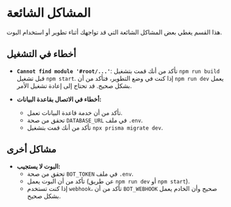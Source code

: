 # المشاكل الشائعة

هذا القسم يغطي بعض المشاكل الشائعة التي قد تواجهك أثناء تطوير أو استخدام البوت.

## أخطاء في التشغيل

-   **`Cannot find module '#root/...'`**:
    تأكد من أنك قمت بتشغيل `npm run build` قبل تشغيل `npm start`. إذا كنت في وضع التطوير، فتأكد من أن `npm run dev` يعمل بشكل صحيح. قد تحتاج إلى إعادة تشغيل الأمر.

-   **أخطاء في الاتصال بقاعدة البيانات:**
    -   تأكد من أن خدمة قاعدة البيانات تعمل.
    -   تحقق من صحة `DATABASE_URL` في ملف `.env`.
    -   تأكد من أنك قمت بتشغيل `npx prisma migrate dev`.

## مشاكل أخرى

-   **البوت لا يستجيب:**
    -   تحقق من صحة `BOT_TOKEN` في ملف `.env`.
    -   تأكد من أن البوت يعمل (عن طريق `npm run dev` أو `npm start`).
    -   إذا كنت تستخدم `webhook`، تأكد من أن `BOT_WEBHOOK` صحيح وأن الخادم يعمل بشكل صحيح.
